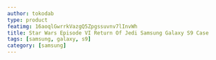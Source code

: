 ```yaml
---
author: tokodab
type: product
featimg: 16aoqlGwrrkVazgQ5Zpgssuvnv7lInvWh
title: Star Wars Episode VI Return Of Jedi Samsung Galaxy S9 Case
tags: [samsung, galaxy, s9]
category: [samsung]
---
```

